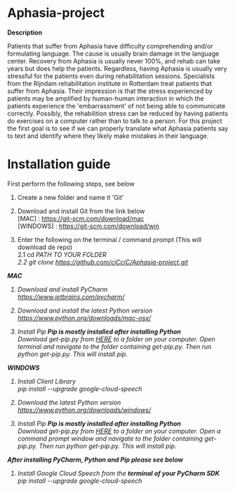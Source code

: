 # Aphasia-project

**Description**

Patients that suffer from Aphasia have difficulty comprehending and/or formulating language. 
The cause is usually brain damage in the language center. Recovery from Aphasia is usually never 100%, and rehab can take years but does help the patients. 
Regardless, having Aphasia is usually very stressful for the patients even during rehabilitation sessions. Specialists from the Rijndam rehabilitation institute in Rotterdam treat patients that suffer from Aphasia. 
Their impression is that the stress experienced by patients may be amplified by human-human interaction in which the patients experience the 'embarrassment' of not being able to communicate correctly. 
Possibly, the rehabilition stress can be reduced by having patients do exercises on a computer rather than to talk to a person. For this project the first goal is to see if we can properly translate what Aphasia patients say to text and identify where they likely make mistakes in their language.

# Installation guide

First perform the following steps, see below
1. Create a new folder and name it 'Git'

2. Download and install Git from the link below<br>
[MAC] : https://git-scm.com/download/mac <br>
[WINDOWS] : https://git-scm.com/download/win

2. Enter the following on the terminal / command prompt (This will download de repo)<br>
2.1 cd <i>PATH TO YOUR FOLDER <br>
2.2 git clone https://github.com/ciCciC/Aphasia-project.git


**MAC**
1. Download and install PyCharm<br>
https://www.jetbrains.com/pycharm/

2. Download and install the latest Python version<br>
https://www.python.org/downloads/mac-osx/

3. Install Pip **Pip is mostly installed after installing Python**<br>
Download get-pip.py from <a href="https://pip.pypa.io/en/stable/installing/">HERE</a> to a folder on your computer. Open terminal and navigate to the folder containing get-pip.py. Then run python get-pip.py. This will install pip.

**WINDOWS**
1. Install Client Library<br>
pip install --upgrade google-cloud-speech

2. Download the latest Python version
https://www.python.org/downloads/windows/

3. Install Pip **Pip is mostly installed after installing Python**<br>
Download get-pip.py from <a href="https://pip.pypa.io/en/stable/installing/">HERE</a> to a folder on your computer. Open a command prompt window and navigate to the folder containing get-pip.py. Then run python get-pip.py. This will install pip.

**After installing PyCharm, Python and Pip please see below**

1. Install Google Cloud Speech from the **terminal of your PyCharm SDK**
pip install --upgrade google-cloud-speech
